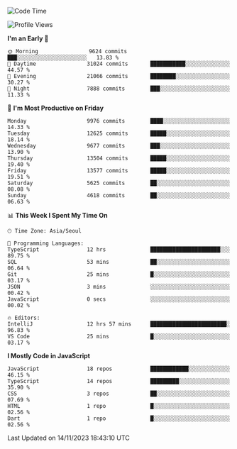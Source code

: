 <!--START_SECTION:waka-->
![Code Time](http://img.shields.io/badge/Code%20Time-5%2C379%20hrs%2016%20mins-blue)

![Profile Views](http://img.shields.io/badge/Profile%20Views-0-blue)

**I'm an Early 🐤** 

```text
🌞 Morning                9624 commits        ███░░░░░░░░░░░░░░░░░░░░░░   13.83 % 
🌆 Daytime                31024 commits       ███████████░░░░░░░░░░░░░░   44.57 % 
🌃 Evening                21066 commits       ████████░░░░░░░░░░░░░░░░░   30.27 % 
🌙 Night                  7888 commits        ███░░░░░░░░░░░░░░░░░░░░░░   11.33 % 
```
📅 **I'm Most Productive on Friday** 

```text
Monday                   9976 commits        ████░░░░░░░░░░░░░░░░░░░░░   14.33 % 
Tuesday                  12625 commits       █████░░░░░░░░░░░░░░░░░░░░   18.14 % 
Wednesday                9677 commits        ███░░░░░░░░░░░░░░░░░░░░░░   13.90 % 
Thursday                 13504 commits       █████░░░░░░░░░░░░░░░░░░░░   19.40 % 
Friday                   13577 commits       █████░░░░░░░░░░░░░░░░░░░░   19.51 % 
Saturday                 5625 commits        ██░░░░░░░░░░░░░░░░░░░░░░░   08.08 % 
Sunday                   4618 commits        ██░░░░░░░░░░░░░░░░░░░░░░░   06.63 % 
```


📊 **This Week I Spent My Time On** 

```text
🕑︎ Time Zone: Asia/Seoul

💬 Programming Languages: 
TypeScript               12 hrs              ██████████████████████░░░   89.75 % 
SQL                      53 mins             ██░░░░░░░░░░░░░░░░░░░░░░░   06.64 % 
Git                      25 mins             █░░░░░░░░░░░░░░░░░░░░░░░░   03.17 % 
JSON                     3 mins              ░░░░░░░░░░░░░░░░░░░░░░░░░   00.42 % 
JavaScript               0 secs              ░░░░░░░░░░░░░░░░░░░░░░░░░   00.02 % 

🔥 Editors: 
IntelliJ                 12 hrs 57 mins      ████████████████████████░   96.83 % 
VS Code                  25 mins             █░░░░░░░░░░░░░░░░░░░░░░░░   03.17 % 
```

**I Mostly Code in JavaScript** 

```text
JavaScript               18 repos            ████████████░░░░░░░░░░░░░   46.15 % 
TypeScript               14 repos            █████████░░░░░░░░░░░░░░░░   35.90 % 
CSS                      3 repos             ██░░░░░░░░░░░░░░░░░░░░░░░   07.69 % 
HTML                     1 repo              █░░░░░░░░░░░░░░░░░░░░░░░░   02.56 % 
Dart                     1 repo              █░░░░░░░░░░░░░░░░░░░░░░░░   02.56 % 
```




 Last Updated on 14/11/2023 18:43:10 UTC
<!--END_SECTION:waka-->
